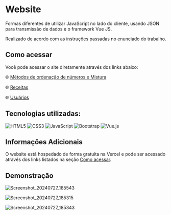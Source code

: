 # Website

Formas diferentes de utilizar JavaScript no lado do cliente, usando JSON para transmissão de dados e o framework Vue JS.

Realizado de acordo com as instruções passadas no enunciado do trabalho.

<a id="como_acessar"></a>
## Como acessar

Você pode acessar o site diretamente através dos links abaixo:

🌐 <a href="https://academic-assignment.vercel.app/exemplosjs/ordenando.html" target="_blank">Métodos de ordenação de números e Mistura</a>

🌐 <a href="https://academic-assignment.vercel.app/exemplosjs/receitas.html" target="_blank">Receitas</a>

🌐 <a href="https://academic-assignment.vercel.app/exemplosjs/usuarios.html" target="_blank">Usuários</a>

## Tecnologias utilizadas:

![HTML5](https://img.shields.io/badge/html5-%23E34F26.svg?style=for-the-badge&logo=html5&logoColor=white) 
![CSS3](https://img.shields.io/badge/css3-%231572B6.svg?style=for-the-badge&logo=css3&logoColor=white) 
![JavaScript](https://img.shields.io/badge/javascript-%23323330.svg?style=for-the-badge&logo=javascript&logoColor=%23F7DF1E)
![Bootstrap](https://img.shields.io/badge/bootstrap-%238511FA.svg?style=for-the-badge&logo=bootstrap&logoColor=white)
![Vue.js](https://img.shields.io/badge/vuejs-%2335495e.svg?style=for-the-badge&logo=vuedotjs&logoColor=%234FC08D)

## Informações Adicionais

O website está hospedado de forma gratuita na Vercel e pode ser acessado através dos links listados na seção [Como acessar](#como_acessar).

## Demonstração

![Screenshot_20240727_185543](https://github.com/user-attachments/assets/ff73ffd3-e7cb-46f1-a4c1-31cefe6c84c4)

![Screenshot_20240727_185315](https://github.com/user-attachments/assets/f5573ca6-22d1-4bf4-af6f-a63e3201f5be)

![Screenshot_20240727_185343](https://github.com/user-attachments/assets/a3186934-8d13-44ca-8c39-c69a337bed31)
